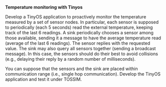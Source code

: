 **Temperature monitoring with Tinyos**

Develop a TinyOS application to proactively monitor the temperature measured by a set of sensor nodes. In particular, each sensor is supposed to periodically (each 5 seconds) read the external temperature, keeping track of the last 6 readings. A sink periodically chooses a sensor among those available, sending it a message to have the average temperature read (average of the last 6 readings). The sensor replies with the requested value. The sink may also query all sensors together (sending a broadcast message). In this case, the sensors should do their best to avoid collisions (e.g., delaying their reply by a random number of milliseconds).

You can suppose that the sensors and the sink are placed within communication range (i.e., single hop communication). Develop the TinyOS application and test it under TOSSIM.

